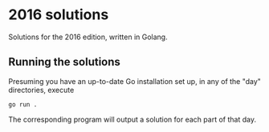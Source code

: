 # 2016 solutions

Solutions for the 2016 edition, written in Golang.

## Running the solutions

Presuming you have an up-to-date Go installation set up, in any of the "day" directories, execute

```
go run .
```

The corresponding program will output a solution for each part of that day.
